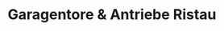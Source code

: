 ---
title: "Garagentore & Antriebe Ristau"
url: /herne/garagentore-und-antriebe-ristau/
shop: Türen
---